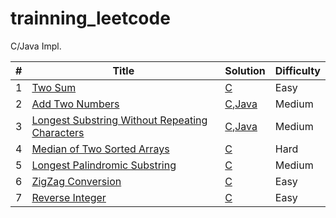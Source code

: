 # trainning_leetcode
C/Java Impl.

| # | Title | Solution | Difficulty |
|---| ----- | -------- | ---------- |
|1|[Two Sum](https://oj.leetcode.com/problems/two-sum/)| [C](./C/1-TwoSum/TwoSum.c)|Easy|
|2|[Add Two Numbers](https://oj.leetcode.com/problems/add-two-numbers/)| [C](./C/2-AddTwoNumbers/AddTwoNumbers.c),[Java](./Java/2-AddTwoNumbers/src/Solution.java)|Medium|
|3|[Longest Substring Without Repeating Characters](https://leetcode.com/problems/longest-substring-without-repeating-characters/)| [C](./C/3-LongestSubstringWithoutRepeatingCharacters/LongestSubstringWithoutRepeatingCharacters.c),[Java](./Java/3-LongestSubstringWithoutRepeatingCharacters/LongestSubstringWithoutRepeatingCharacters.java)|Medium|
|4|[Median of Two Sorted Arrays](https://leetcode.com/problems/median-of-two-sorted-arrays/)| [C](./C/4-MedianofTwoSortedArrays/MedianofTwoSortedArrays.c)|Hard|
|5|[Longest Palindromic Substring](https://leetcode.com/problems/longest-palindromic-substring/)| [C](./C/5-LongestPalindromicSubstring/LongestPalindromicSubstring.c)|Medium|
|6|[ZigZag Conversion](https://leetcode.com/problems/zigzag-conversion/)| [C](./C/6-ZigZagConversion/ZigZagConversion.c)|Easy|
|7|[Reverse Integer](https://leetcode.com/problems/reverse-integer/)| [C](./C/7-ReverseInteger/ReverseInteger.c)|Easy|
